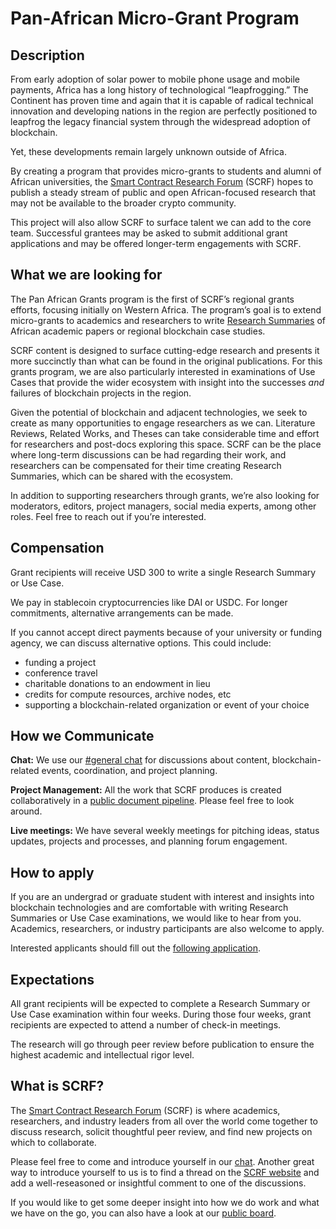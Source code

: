 # Pan-African Micro-Grant Program

## Description

From early adoption of solar power to mobile phone usage and mobile payments, Africa has a long history of technological “leapfrogging.” The Continent has proven time and again that it is capable of radical technical innovation and developing nations in the region are perfectly positioned to leapfrog the legacy financial system through the widespread adoption of blockchain. 

Yet, these developments remain largely unknown outside of Africa.

By creating a program that provides micro-grants to students and alumni of African universities, the [Smart Contract Research Forum](https://www.smartcontractresearch.org/) (SCRF) hopes to publish a steady stream of public and open African-focused research that may not be available to the broader crypto community. 

This project will also allow SCRF to surface talent we can add to the core team. Successful grantees may be asked to submit additional grant applications and may be offered longer-term engagements with SCRF.

## What we are looking for

The Pan African Grants program is the first of SCRF’s regional grants efforts, focusing initially on Western Africa. The program’s goal is to extend micro-grants to academics and researchers to write [Research Summaries](https://www.smartcontractresearch.org/tag/summary) of African academic papers or regional blockchain case studies.

SCRF content is designed to surface cutting-edge research and presents it more succinctly than what can be found in the original publications. For this grants program, we are also particularly interested in examinations of Use Cases that provide the wider ecosystem with insight into the successes *and* failures of blockchain projects in the region. 

Given the potential of blockchain and adjacent technologies, we seek to create as many opportunities to engage researchers as we can. Literature Reviews, Related Works, and Theses can take considerable time and effort for researchers and post-docs exploring this space. SCRF can be the place where long-term discussions can be had regarding their work, and researchers can be compensated for their time creating Research Summaries, which can be shared with the ecosystem.

In addition to supporting researchers through grants, we’re also looking for moderators, editors, project managers, social media experts, among other roles. Feel free to reach out if you’re interested. 

## Compensation

Grant recipients will receive USD 300 to write a single Research Summary or Use Case.

We pay in stablecoin cryptocurrencies like DAI or USDC. For longer commitments, alternative arrangements can be made.

If you cannot accept direct payments because of your university or funding agency, we can discuss alternative options. This could include:

* funding a project
* conference travel
* charitable donations to an endowment in lieu
* credits for compute resources, archive nodes, etc
* supporting a blockchain-related organization or event of your choice

## How we Communicate

**Chat:** We use our [#general chat](https://discord.com/channels/784234332617048065/784234333111451670) for discussions about content, blockchain-related events, coordination, and project planning.

**Project Management:** All the work that SCRF produces is created collaboratively in a [public document pipeline](https://github.com/orgs/smartcontractresearchforum/projects/5). Please feel free to look around.

**Live meetings:** We have several weekly meetings for pitching ideas, status updates, projects and processes, and planning forum engagement.

## How to apply

If you are an undergrad or graduate student with interest and insights into blockchain technologies and are comfortable with writing Research Summaries or Use Case examinations, we would like to hear from you. Academics, researchers, or industry participants are also welcome to apply. 

Interested applicants should fill out the [following application](https://docs.google.com/forms/d/e/1FAIpQLSewBrQY-0X2Iawgyvq4pgPhGgiCv2ZnoKBSKfmTljSV3KeaLg/viewform). 

## Expectations 

All grant recipients will be expected to complete a Research Summary or Use Case examination within four weeks. During those four weeks, grant recipients are expected to attend a number of check-in meetings.

The research will go through peer review before publication to ensure the highest academic and intellectual rigor level.

## What is SCRF?

The [Smart Contract Research Forum](https://www.smartcontractresearch.org/) (SCRF) is where academics, researchers, and industry leaders from all over the world come together to discuss research, solicit thoughtful peer review, and find new projects on which to collaborate.

Please feel free to come and introduce yourself in our [chat](https://discord.gg/7WPRb8FHvd). Another great way to introduce yourself to us is to find a thread on the [SCRF website](https://www.smartcontractresearch.org/) and add a well-reseasoned or insightful comment to one of the discussions.

If you would like to get some deeper insight into how we do work and what we have on the go, you can also have a look at our [public board](https://github.com/orgs/smartcontractresearchforum/projects/5).
